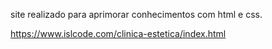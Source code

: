 site realizado para aprimorar conhecimentos com html e css.

https://www.islcode.com/clinica-estetica/index.html
